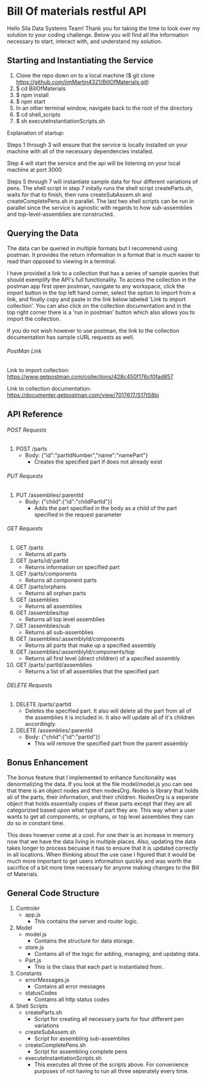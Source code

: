 # Bill Of materials restful API
Hello Sila Data Systems Team! Thank you for taking the time to look over my solution to your coding challenge. Below you will find all the information necessary to start, interact with, and understand my solution.

## Starting and Instantiating the Service
1. Clone the repo down on to a local machine ($ git clone https://github.com/jimMartin4321/BillOfMaterials.git)
2. $ cd BillOfMaterials
3. $ npm install
4. $ npm start
5. In an other terminal window, navigate back to the root of the directory
6. $ cd shell_scripts
7. $ sh executeInstantiationScripts.sh

Explanation of startup:

Steps 1 through 3 will ensure that the service is locally installed on your machine with all of the necessary dependencies installed.

Step 4 will start the service and the api will be listening on your local machine at port 3000.

Steps 5 through 7 will instantiate sample data for four different variations of pens. The shell script in step 7 initally runs the shell script createParts.sh, waits for that to finish, then runs createSubAssem.sh and createCompletePens.sh in parallel. The last two shell scripts can be run in parallel since the service is agnostic with regards to how sub-assemblies and top-level-assemblies are constructed.

## Querying the Data
The data can be queried in multiple formats but I recommend using postman. It provides the return information in a format that is much easier to read than opposed to viewing in a terminal. 

I have provided a link to a collection that has a series of sample queries that should exemplify the API's full functionality. To access the collection in the postman app first open postman, navigate to any workspace, click the import button in the top left hand corner, select the option to import from a link, and finally copy and paste in the link below labeled 'Link to import collection'. You can also click on the collection documentation and in the top right corner there is a 'run in postman' button which also allows you to import the collection.

If you do not wish however to use postman, the link to the collection documentation has sample cURL requests as well.

###### PostMan Link
Link to import collection: https://www.getpostman.com/collections/428c450f176cf0fad857

Link to collection documentation: https://documenter.getpostman.com/view/7017617/S17tS8bj

## API Reference

###### POST Requests
1. POST /parts
    - Body: {"id":"partIdNumber","name":"namePart"}
        - Creates the specified part if does not already exist
###### PUT Requests
1. PUT /assemblies/:parentId
      - Body: {"child":{"id":"childPartId"}}
        - Adds the part specified in the body as a child of the part specified in the request parameter
###### GET Requests
1. GET /parts
    - Returns all parts
2. GET /parts/id/:partId
    - Returns information on specified part
3. GET /parts/components
    - Returns all component parts
4. GET /parts/orphans
    - Returns all orphan parts
5. GET /assemblies
    - Returns all assemblies
6. GET /assemblies/top
    - Returns all top level assemblies
7. GET /assemblies/sub
    - Returns all sub-assemblies
8. GET /assemblies/:assemblyId/components
    - Returns all parts that make up a specified assembly
9. GET /assemblies/:assemblyId/components/top
    - Returns all first level (direct children) of a specified assembly
10. GET /parts/:partId/assemblies
    - Returns a list of all assemblies that the specified part
###### DELETE Requests
1. DELETE /parts/:partId
    - Deletes the specified part. It also will delete all the part from all of the assemblies it is included in. It also will update all of it's children accordingly.
2. DELETE /assemblies/:parentId
    - Body: {"child":{"id":"partId"}}
        - This will remove the specified part from the parent assembly

## Bonus Enhancement
The bonus feature that I implemented to enhance funcitonality was denormalizing the data. If you look at the file model/model.js you can see that there is an object nodes and then nodesOrg. Nodes is library that holds all of the parts, their information, and their children. NodesOrg is a seperate object that holds essentially copies of these parts except that they are all categorizied based upon what type of part they are. This way when a user wants to get all components, or orphans, or top level assemblies they can do so in constant time.

This does however come at a cost. For one their is an increase in memory now that we have the data living in multiple places. Also, updating the data takes longer to process becuase it has to ensure that it is updated correctly in all locations. When thinking about the use case I figured that it would be much more important to get users information quickly and was worth the sacrifice of a bit more time necessary for anyone making changes to the Bill of Materials.

## General Code Structure
1. Controler
    - app.js
        - This contains the server and router logic.
2. Model
    - model.js
        - Contains the structure for data storage.
    - store.js
        - Contains all of the logic for adding, managing, and updating data.
    - Part.js
        - This is the class that each part is instantiated from.
3. Constants
    - errorMessages.js
        - Contains all error messages
    - statusCodes
        - Contains all http status codes
4. Shell Scripts
    - createParts.sh
        - Script for creating all necessary parts for four different pen variations
    - createSubAssem.sh
        - Script for assembling sub-assemblies
    - createCompletePens.sh
        - Script for assembling complete pens
    - executeInstantiationScripts.sh
        - This executes all three of the scripts above. For convenience purposes of not having to run all three seperately every time.
        
